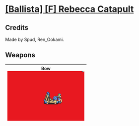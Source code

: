 # [\[Ballista\] \[F\] Rebecca Catapult](./)
## Credits

Made by Spud, Ren_Ookami.

## Weapons

| <b>Bow</b><br/><img alt="Bow animation" src="./5.%20Bow%20(Ballista)/Bow.gif"/> |
| :---: |
